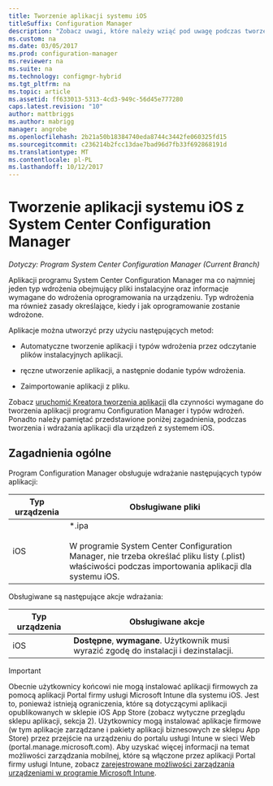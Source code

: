 ```yaml
---
title: Tworzenie aplikacji systemu iOS
titleSuffix: Configuration Manager
description: "Zobacz uwagi, które należy wziąć pod uwagę podczas tworzenia i wdrażania aplikacji dla urządzeń z systemem iOS."
ms.custom: na
ms.date: 03/05/2017
ms.prod: configuration-manager
ms.reviewer: na
ms.suite: na
ms.technology: configmgr-hybrid
ms.tgt_pltfrm: na
ms.topic: article
ms.assetid: ff633013-5313-4cd3-949c-56d45e777280
caps.latest.revision: "10"
author: mattbriggs
ms.author: mabrigg
manager: angrobe
ms.openlocfilehash: 2b21a50b18384740eda8744c3442fe060325fd15
ms.sourcegitcommit: c236214b2fcc13dae7bad96d7fb33f692868191d
ms.translationtype: MT
ms.contentlocale: pl-PL
ms.lasthandoff: 10/12/2017
---
```

# <a name="create-ios-applications-with-system-center-configuration-manager"></a>Tworzenie aplikacji systemu iOS z System Center Configuration Manager

*Dotyczy: Program System Center Configuration Manager (Current Branch)*

Aplikacji programu System Center Configuration Manager ma co najmniej jeden typ wdrożenia obejmujący pliki instalacyjne oraz informacje wymagane do wdrożenia oprogramowania na urządzeniu. Typ wdrożenia ma również zasady określające, kiedy i jak oprogramowanie zostanie wdrożone.  

 Aplikacje można utworzyć przy użyciu następujących metod:  

-   Automatyczne tworzenie aplikacji i typów wdrożenia przez odczytanie plików instalacyjnych aplikacji.  

-   ręczne utworzenie aplikacji, a następnie dodanie typów wdrożenia.  

-   Zaimportowanie aplikacji z pliku.  

Zobacz [uruchomić Kreatora tworzenia aplikacji](../../apps/deploy-use/create-applications.md#start-the-create-application-wizard) dla czynności wymagane do tworzenia aplikacji programu Configuration Manager i typów wdrożeń. Ponadto należy pamiętać przedstawione poniżej zagadnienia, podczas tworzenia i wdrażania aplikacji dla urządzeń z systemem iOS.  

## <a name="general-considerations"></a>Zagadnienia ogólne  
 Program Configuration Manager obsługuje wdrażanie następujących typów aplikacji:  

|Typ urządzenia|Obsługiwane pliki|  
|-----------------|---------------------|  
|iOS|*.ipa<br /><br /> W programie System Center Configuration Manager, nie trzeba określać pliku listy (.plist) właściwości podczas importowania aplikacji dla systemu iOS.|  

 Obsługiwane są następujące akcje wdrażania:  

|Typ urządzenia|Obsługiwane akcje|  
|-----------------|-----------------------|  
|iOS|**Dostępne**, **wymagane**. Użytkownik musi wyrazić zgodę do instalacji i dezinstalacji.

> [!IMPORTANT]  
>  Obecnie użytkownicy końcowi nie mogą instalować aplikacji firmowych za pomocą aplikacji Portal firmy usługi Microsoft Intune dla systemu iOS. Jest to, ponieważ istnieją ograniczenia, które są dotyczącymi aplikacji opublikowanych w sklepie iOS App Store (zobacz wytyczne przeglądu sklepu aplikacji, sekcja 2). Użytkownicy mogą instalować aplikacje firmowe (w tym aplikacje zarządzane i pakiety aplikacji biznesowych ze sklepu App Store) przez przejście na urządzeniu do portalu usługi Intune w sieci Web (portal.manage.microsoft.com). Aby uzyskać więcej informacji na temat możliwości zarządzania mobilnej, które są włączone przez aplikacji Portal firmy usługi Intune, zobacz [zarejestrowane możliwości zarządzania urządzeniami w programie Microsoft Intune](https://technet.microsoft.com/library/dn600287.aspx).  
